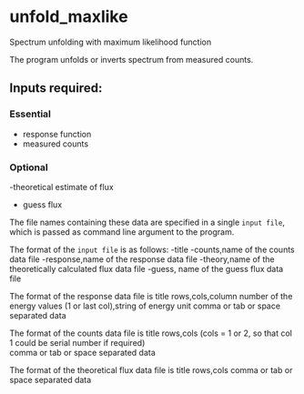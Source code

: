 # unfold_maxlike
Spectrum unfolding with maximum likelihood function 


The program unfolds or inverts spectrum from measured counts.
## Inputs required:
### Essential
- response function 
- measured counts
###  Optional
-theoretical estimate of flux
- guess flux


The file names containing these data are specified in a single `input file`, which is passed as command line argument to the program.

The format of the `input file` is as follows:
-title
-counts,name of the counts data file 
-response,name of the response data file
-theory,name of the theoretically calculated flux data file
-guess, name of the guess flux data file



The format of the response data file is
title
rows,cols,column number of the energy values (1 or last col),string of energy unit
comma or tab or space separated data




The format of the counts data file is
title
rows,cols     (cols = 1 or 2, so that col 1 could be serial number if required)  
comma or tab or space separated data

The format of the theoretical flux data file is
title
rows,cols
comma or tab or space separated data







